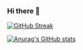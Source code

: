 ### Hi there 👋

<!--
[![trophy](https://github-profile-trophy.vercel.app/?username=mitanshukr)](https://github.com/ryo-ma/github-profile-trophy) -->

[![GitHub Streak](https://github-readme-streak-stats.herokuapp.com/?user=mitanshukr&theme=light)](https://git.io/streak-stats)

[![Anurag's GitHub stats](https://github-readme-stats.vercel.app/api?username=mitanshukr)](https://github.com/anuraghazra/github-readme-stats)


<!--
**mitanshukr/mitanshukr** is a ✨ _special_ ✨ repository because its `README.md` (this file) appears on your GitHub profile.

Here are some ideas to get you started:

- 🔭 I’m currently working on ...
- 🌱 I’m currently learning ...
- 👯 I’m looking to collaborate on ...
- 🤔 I’m looking for help with ...
- 💬 Ask me about ...
- 📫 How to reach me: ...
- 😄 Pronouns: ...
- ⚡ Fun fact: ...
-->
